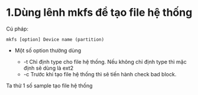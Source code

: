 # 1.Dùng lênh mkfs để tạo file hệ thống

Cú pháp:

`mkfs [option] Device name (partition)`

- Một số option thường dùng

<ul>
  <ul>
    <li> -t Chỉ định type cho file hệ thống. Nếu không chỉ định type thì mặc định sẽ dùng là ext2
    <li> -c Trước khi tạo file hệ thống thì sẽ tiến hành check bad block.
    </li>  
     </ul>
     </ul>
     
     
Ta thử 1 số sample tạo file hệ thống

<img src="">
